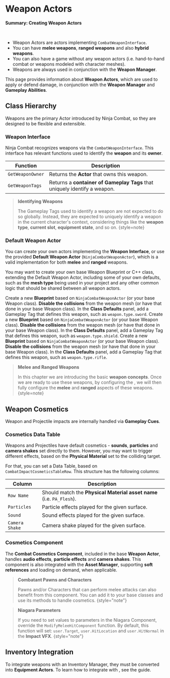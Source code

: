 # Weapon Actors
<primary-label ref="combat"/>

<tldr>
    <p><b>Summary: Creating Weapon Actors</b></p>
    <br/>
    <ul>
        <li>Weapon Actors are actors implementing <code>CombatWeaponInterface</code>.</li>
        <li>You can have <b>melee weapons</b>, <b>ranged weapons</b> and also <b>hybrid weapons</b>.</li>
        <li>You can also have a game without any weapon actors (i.e. hand-to-hand combat or weapons modeled with character meshes).</li>
        <li>Weapons are always used in conjunction with the <b>Weapon Manager</b>.</li>
    </ul>
</tldr>

This page provides information about **Weapon Actors**, which are used to apply or defend damage, in conjunction with
the **Weapon Manager** and **Gameplay Abilities**.

## Class Hierarchy
Weapons are the primary Actor introduced by Ninja Combat, so they are designed to be flexible and extensible.

### Weapon Interface
Ninja Combat recognizes weapons via the `CombatWeaponInterface`. This interface has relevant functions used to identify
the **weapon** and its **owner**.

| Function         | Description                                                               |
|------------------|---------------------------------------------------------------------------|
| `GetWeaponOwner` | Returns the **Actor** that owns this weapon.                              |
| `GetWeaponTags`  | Returns a **container of Gameplay Tags** that uniquely identify a weapon. |

> **Identifying Weapons**
> 
> The Gameplay Tags used to identify a weapon are not expected to do so globally. Instead, they are expected to uniquely
> identify a weapon in the current character's context, considering things like the **weapon type**, **current slot**,
> **equipment state**, and so on. 
{style=note}

### Default Weapon Actor
You can create your own actors implementing the **Weapon Interface**, or use the provided **Default Weapon Actor**
(`NinjaCombatWeaponActor`), which is a valid implementation for both **melee** and **ranged** weapons.

You may want to create your own base Weapon Blueprint or C++ class, extending the Default Weapon Actor, including some 
of your own defaults, such as the **mesh type** being used in your project and any other common logic that should be 
shared between all weapon actors.

<procedure title="Creating a melee weapon: the Sword" collapsible="true" default-state="expanded">
    <step>Create a new <b>Blueprint</b> based on <code>NinjaCombatWeaponActor</code> (or your base Weapon class).</step>
    <step><b>Disable the collisions</b> from the weapon mesh (or have that done in your base Weapon class).</step>
    <step>In the <b>Class Defaults</b> panel, add a Gameplay Tag that defines this weapon, such as <code>weapon.type.sword</code>.</step>
</procedure>

<procedure title="Creating a defensive weapon: the Shield" collapsible="true" default-state="expanded">
    <step>Create a new <b>Blueprint</b> based on <code>NinjaCombatWeaponActor</code> (or your base Weapon class).</step>
    <step><b>Disable the collisions</b> from the weapon mesh (or have that done in your base Weapon class).</step>
    <step>In the <b>Class Defaults</b> panel, add a Gameplay Tag that defines this weapon, such as <code>weapon.type.shield</code>.</step>
</procedure>

<procedure title="Creating a ranged weapon: the Rifle" collapsible="true" default-state="expanded">
    <step>Create a new <b>Blueprint</b> based on <code>NinjaCombatWeaponActor</code> (or your base Weapon class).</step>
    <step><b>Disable the collisions</b> from the weapon mesh (or have that done in your base Weapon class).</step>
    <step>In the <b>Class Defaults</b> panel, add a Gameplay Tag that defines this weapon, such as <code>weapon.type.rifle</code>.</step>
</procedure>

> **Melee and Ranged Weapons**
> 
> In this chapter we are introducing the basic **weapon concepts**. Once we are ready to use these weapons, by configuring
> the **[](cbt_weapon_manager.md)**, we will then fully configure the **melee** and **ranged** aspects of these weapons.
{style=note}

## Weapon Cosmetics
Weapon and Projectile impacts are internally handled via **Gameplay Cues**. 

### Cosmetics Data Table
Weapons and Projectiles have default cosmetics - **sounds**, **particles** and **camera shakes** set directly to them. 
However, you may want to trigger different effects, based on the **Physical Material** set to the colliding target.

For that, you can set a Data Table, based on `CombatImpactCosmeticsTableRow`. This structure has the following columns:

| Column         | Description                                                          |
|----------------|----------------------------------------------------------------------|
| `Row Name`     | Should match the **Physical Material asset name** (i.e. `PA_Flesh`). |
| `Particles`    | Particle effects played for the given surface.                       |
| `Sound`        | Sound effects played for the given surface.                          |
| `Camera Shake` | Camera shake played for the given surface.                           |

### Cosmetics Component
The **Combat Cosmetics Component**, included in the base **Weapon Actor**, handles **audio effects**, **particle effects** 
and **camera shakes**. This component is also integrated with the **Asset Manager**, supporting **soft references** and 
loading on demand, when applicable.

> **Combatant Pawns and Characters**
>
> Pawns and/or Characters that can perform melee attacks can also benefit from this component. You can add it to your
> base classes and use its methods to handle cosmetics.
{style="note"}

> **Niagara Parameters**
>
> If you need to set values to parameters in the Niagara Component, override the `ModifyMeleeHitComponent` function.
> By default, this function will set: `user.Target`, `user.HitLocation` and `user.HitNormal` in the **Impact VFX**.
{style="note"}

## Inventory Integration
To integrate weapons with an Inventory Manager, they must be converted into **Equipment Actors**. To learn how to 
integrate with **[](inv_overview.md)**, see the **[](cbt_integration_inventory.md)** guide. 